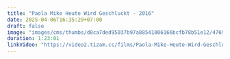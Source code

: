 ```yaml
---
title: "Paola Mike Heute Wird Geschluckt - 2016"
date: 2025-04-06T16:35:29+07:00
draft: false
image: "images/cms/thumbs/d8ca7ded95037b97a88541006166bcfb78b51e12/47692_paola_majk_segodnya_budet_glotat_240_335_0_70.png"
duration: 1:23:01
linkVideo: "https://video2.tizam.cc/films/Paola-Mike-Heute-Wird-Geschluckt.mp4"
---
```

